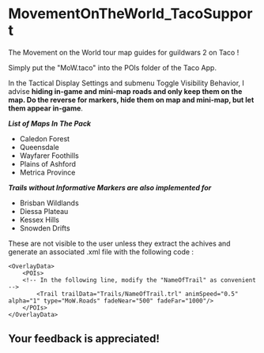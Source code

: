 # MovementOnTheWorld_TacoSupport
The Movement on the World tour map guides for guildwars 2 on Taco ! 

Simply put the "MoW.taco" into the POIs folder of the Taco App. 

In the Tactical Display Settings and submenu Toggle Visibility Behavior, I advise **hiding in-game and mini-map roads and only keep them on the map. Do the reverse for markers, hide them on map and mini-map, but let them appear in-game**. 

___List of Maps In The Pack___
- Caledon Forest
- Queensdale
- Wayfarer Foothills
- Plains of Ashford
- Metrica Province

___Trails without Informative Markers are also implemented for___
- Brisban Wildlands
- Diessa Plateau
- Kessex Hills
- Snowden Drifts 


These are not visible to the user unless they extract the achives and generate an associated .xml file with the following code :
```
<OverlayData>
    <POIs>
    <!-- In the following line, modify the "NameOfTrail" as convenient -->
		<Trail trailData="Trails/NameOfTrail.trl" animSpeed="0.5" alpha="1" type="MoW.Roads" fadeNear="500" fadeFar="1000"/>
    </POIs>
</OverlayData>
```

## **Your feedback is appreciated!**
